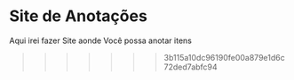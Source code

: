 
# Site de Anotações
Aqui irei fazer Site aonde Você possa anotar itens

>>>>>>> 3b115a10dc96190fe00a879e1d6c72ded7abfc94
